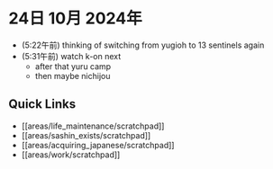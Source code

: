 # 24日 10月 2024年
- (5:22午前) thinking of switching from yugioh to 13 sentinels again
- (5:31午前) watch k-on next
  - after that yuru camp
  - then maybe nichijou

 



## Quick Links
- [[areas/life_maintenance/scratchpad]]
- [[areas/sashin_exists/scratchpad]]
- [[areas/acquiring_japanese/scratchpad]]
- [[areas/work/scratchpad]]
